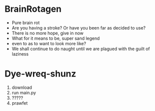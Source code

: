 # BrainRotagen
- Pure brain rot
- Are you having a stroke? Or have you been far as decided to use?
- There is no more hope, give in now
- What for it means to be, super sand legend
- even to as to want to look more like?
- We shall continue to do naught until we are plagued with the guilt of laziness

# Dye-wreq-shunz
1. download
2. run main.py
3. ?????
4. prawfet
